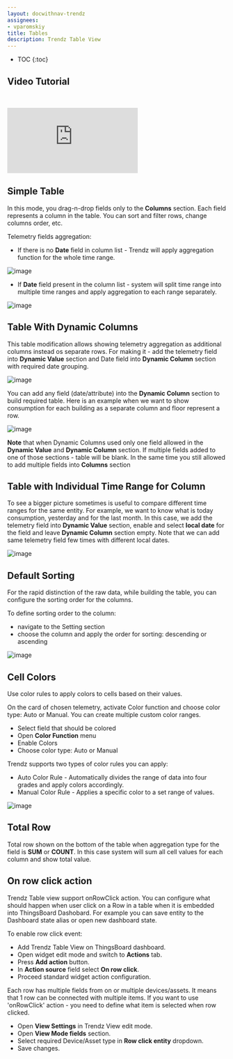 ```yaml
---
layout: docwithnav-trendz
assignees:
- vparomskiy
title: Tables
description: Trendz Table View 
---
```


* TOC
{:toc}

## Video Tutorial

&nbsp; 
  
<div id="video">  
    <div id="video_wrapper">
        <iframe src="https://www.youtube.com/embed/oFYlDUGS0mI" frameborder="0" allowfullscreen></iframe>
    </div>
</div>


## Simple Table
In this mode, you drag-n-drop fields only to the **Columns** section. Each field represents a column in the table. 
 You can sort and filter rows, change columns order, etc.  
 
Telemetry fields aggregation:
* If there is no **Date** field in column list - Trendz will apply aggregation function for the whole time range.

![image](https://img.thingsboard.io/trendz/simple-table.png)

* If **Date** field present in the column list - system will split time range into multiple time ranges and apply aggregation to each range separately. 

![image](https://img.thingsboard.io/trendz/simple-table-with-date.png)

## Table With Dynamic Columns
This table modification allows showing telemetry aggregation as additional columns instead os separate rows. 
For making it - add the telemetry field into **Dynamic Value** section and Date field into **Dynamic Column** section with required date grouping.
 
![image](https://img.thingsboard.io/trendz/table-dynamic-columns.png)
 
You can add any field (date/attribute) into the **Dynamic Column** section to build required table. Here is an example when we want to show consumption for each building as a separate column and floor represent a row. 

![image](https://img.thingsboard.io/trendz/table-dynamic-building.png)

**Note** that when Dynamic Columns used only one field allowed in the **Dynamic Value** and **Dynamic Column** section. 
If multiple fields added to one of those sections - table will be blank. In the same time you still allowed to add multiple fields into **Columns** section

## Table with Individual Time Range for Column
To see a bigger picture sometimes is useful to compare different time ranges for the same entity. For example, we want to know 
what is today consumption, yesterday and for the last month. In this case, we add the telemetry field into **Dynamic Value** section, enable and select **local date** for the field and leave 
**Dynamic Column** section empty. Note that we can add same telemetry field few times with different local dates.

![image](https://img.thingsboard.io/trendz/table-local-date.png)

## Default Sorting
For the rapid distinction of the raw data, while building the table, you can configure the sorting order for the columns.

To define sorting order to the column:
 
* navigate to the Setting section
* choose the column and apply the order for sorting: descending or ascending

![image](https://img.thingsboard.io/trendz/table-sort.png)

## Cell Colors
Use color rules to apply colors to cells based on their values. 

On the card of chosen telemetry, activate Color function and choose color type: Auto or Manual. You can create multiple custom color ranges.

* Select field that should be colored
* Open **Color Function** menu
* Enable Colors
* Choose color type: Auto or Manual

Trendz supports two types of color rules you can apply:

* Auto Color Rule - Automatically divides the range of data into four grades and apply colors accordingly.
* Manual Color Rule - Applies a specific color to a set range of values.                      

![image](https://img.thingsboard.io/trendz/table-color.png)


## Total Row

Total row shown on the bottom of the table when aggregation type for the field is **SUM** or **COUNT**.
In this case system will sum all cell values for each column and show total value.  

## On row click action
Trendz Table view support onRowClick action. You can configure what should happen when user click on a Row in a table 
when it is embedded into ThingsBoard Dashobard. For example you can save entity to the Dashboard state alias or open new dashboard state.

To enable row click event:
* Add Trendz Table View on ThingsBoard dashboard.
* Open widget edit mode and switch to **Actions** tab.
* Press **Add action** button.
* In **Action source** field select **On row click**.
* Proceed standard widget action configuration. 

Each row has multiple fields from on or multiple devices/assets. It means that 1 row can be connected with multiple items. 
If you want to use 'onRowClick' action - you need to define what item is selected when row clicked.
* Open **View Settings** in Trendz View edit mode.
* Open **View Mode fields** section.
* Select required Device/Asset type in **Row click entity** dropdown.
* Save changes.